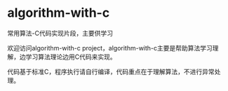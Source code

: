 # algorithm-with-c
常用算法-C代码实现片段，主要供学习

欢迎访问algorithm-with-c project，algorithm-with-c主要是帮助算法学习理解，边学习算法理论边用C代码来实现。

代码基于标准C，程序执行请自行编译，代码重点在于理解算法，不进行异常处理。
